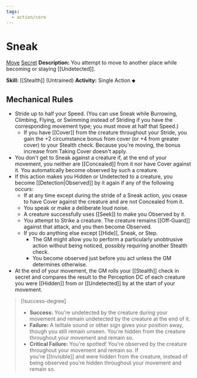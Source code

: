 ```yaml
---
tags:
  - action/core
---
```

# Sneak[](#Actions "Single Action")

[Move](Move.md "General Trait") [Secret](Secret.md "General Trait")
**Description:** You attempt to move to another place while becoming or staying [[Undetected]].

**Skill:** [[Stealth]] (Untrained)
**Activity:** Single Action ⬥

## Mechanical Rules

- Stride up to half your Speed. (You can use Sneak while Burrowing, Climbing, Flying, or Swimming instead of Striding if you have the corresponding movement type; you must move at half that Speed.)  
	- If you have [[Cover]] from the creature throughout your Stride, you gain the +2 circumstance bonus from cover (or +4 from greater cover) to your Stealth check. Because you're moving, the bonus increase from Taking Cover doesn't apply.
- You don't get to Sneak against a creature if, at the end of your movement, you neither are [[Concealed]] from it nor have Cover against it. You automatically become observed by such a creature.
- If this action makes you Hidden or Undetected to a creature, you become [[Detection|Observed]] by it again if any of the following occurs:
	- If at any time except during the stride of a Sneak action, you cease to have Cover against the creature and are not Concealed from it.
	- You speak or make a deliberate loud noise. 
	- A creature successfully uses [[Seek]] to make you Observed by it.
	- You attempt to Strike a creature. The creature remains [[Off-Guard]] against that attack, and you then become Observed.
	- If you do anything else except [[Hide]], Sneak, or Step.
		- The GM might allow you to perform a particularly unobtrusive action without being noticed, possibly requiring another Stealth check.
		- You become observed just before you act unless the GM determines otherwise.
- At the end of your movement, the GM rolls your [[Stealth]] check in secret and compares the result to the Perception DC of each creature you were [[Hidden]] from or [[Undetected]] by at the start of your movement.

> [!success-degree]
>- **Success:** You're undetected by the creature during your movement and remain undetected by the creature at the end of it.  
>- **Failure:** A telltale sound or other sign gives your position away, though you still remain unseen. You're hidden from the creature throughout your movement and remain so.  
>- **Critical Failure:** You're spotted! You're observed by the creature throughout your movement and remain so. If you're [[Invisible]] and were hidden from the creature, instead of being observed you're hidden throughout your movement and remain so.


